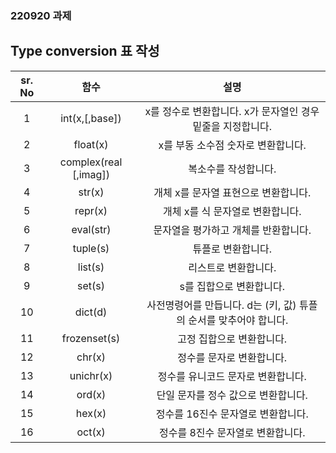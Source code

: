 ### 220920 과제
Type conversion 표 작성
------------------------------

| sr. No | 함수 | 설명 |
|:----------:|:--------:|:--------:|
| 1 | int(x,[,base]) | x를 정수로 변환합니다. x가 문자열인 경우 밑줄을 지정합니다. |
| 2 | float(x) | x를 부동 소수점 숫자로 변환합니다. |
| 3 | complex(real [,imag]) | 복소수를 작성합니다. |
| 4 | str(x) | 개체 x를 문자열 표현으로 변환합니다. |
| 5 | repr(x) |개체 x를 식 문자열로 변환합니다. |
| 6 | eval(str) | 문자열을 평가하고 개체를 반환합니다. |
| 7 | tuple(s) | 튜플로 변환합니다. |
| 8 | list(s) | 리스트로 변환합니다. |
| 9 | set(s) | s를 집합으로 변환합니다. |
| 10 | dict(d) | 사전명령어를 만듭니다. d는 (키, 값) 튜플의 순서를 맞추어야 합니다. |
| 11 | frozenset(s) | 고정 집합으로 변환합니다. |
| 12 | chr(x) | 정수를 문자로 변환합니다. |
| 13 | unichr(x) | 정수를 유니코드 문자로 변환합니다. |
| 14 | ord(x) | 단일 문자를 정수 값으로 변환합니다. |
| 15 | hex(x) | 정수를 16진수 문자열로 변환합니다. |
| 16 | oct(x) | 정수를 8진수 문자열로 변환합니다. |